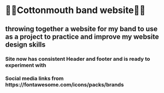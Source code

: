 <h1>🎸🐍Cottonmouth band website🎸🐍</h1>
<h2>throwing together a website for my band to use as a project to practice and improve my website design skills</h2>

<h3>Site now has consistent Header and footer and is ready to experiment with</h3>
  <h3>Social media links from https://fontawesome.com/icons/packs/brands</h3>

